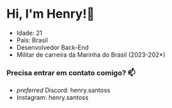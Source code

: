 # Hi, I'm Henry!👋

<ul style="list-style-type: disc;">
    <li>Idade: 21</li>
    <li>País: Brasil</li>
    <li>Desenvolvedor Back-End</li>
    <li>Militar de carreira da Marinha do Brasil (2023-202*)</li>
</ul>


### Precisa entrar em contato comigo? 📫
- _preferred_ Discord: henry.santoss
- Instagram: henry.santoss
